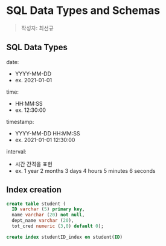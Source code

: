 # SQL Data Types and Schemas

> 작성자: 최선규

## SQL Data Types

date:

- YYYY-MM-DD
- ex. 2021-01-01

time:

- HH:MM:SS
- ex. 12:30:00

timestamp:

- YYYY-MM-DD HH:MM:SS
- ex. 2021-01-01 12:30:00

interval:

- 시간 간격을 표현
- ex. 1 year 2 months 3 days 4 hours 5 minutes 6 seconds

## Index creation

```sql
create table student ( 
  ID varchar (5) primary key, 
  name varchar (20) not null, 
  dept_name varchar (20), 
  tot_cred numeric (3,0) default 0);

create index studentID_index on student(ID)
```
